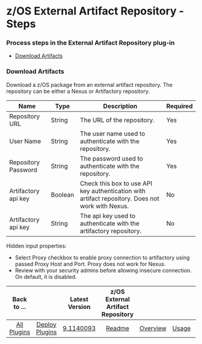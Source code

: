 
z/OS External Artifact Repository - Steps
=========================================

### Process steps in the External Artifact Repository plug-in

* [Download Artifacts](#download-artifacts)


### Download Artifacts

Download a z/OS package from an external artifact repository. The repository can be either a Nexus or Artifactory repository.


| Name                | Type    | Description                                                                                      | Required |
|---------------------|---------|--------------------------------------------------------------------------------------------------|----------|
| Repository URL      | String  | The URL of the repository.                                                                       | Yes      |
| User Name           | String  | The user name used to authenticate with the repository.                                          | Yes      |
| Repository Password | String  | The password used to authenticate with the repository.                                           | Yes      |
| Artifactory api key | Boolean | Check this box to use API key authentication with artifact repository. Does not work with Nexus. | No       |
| Artifactory api key | String  | The api key used to authenticate with the artifactory repository.                                | No       |

Hidden input properties:

* Select Proxy checkbox to enable proxy connection to artifactory using passed Proxy Host and Port. Proxy does not work for Nexus.
* Review with your security admins before allowing insecure connection. On default, it is disabled.

|          Back to ...          |                                |                                                                 Latest Version                                                                  | z/OS External Artifact Repository ||||
|:-----------------------------:|:------------------------------:|:-----------------------------------------------------------------------------------------------------------------------------------------------:|:---------------------------------:| :---: | :---: | :---: |
| [All Plugins](../../index.md) | [Deploy Plugins](../README.md) | [9.1140093](https://raw.githubusercontent.com/UrbanCode/IBM-UCD-PLUGINS/main/files/zOS-external-artifact-download/ucd-ExtArtRepo-9.1140093.zip) |        [Readme](README.md)        |[Overview](overview.md)|[Usage](usage.md)|[Downloads](downloads.md)|
